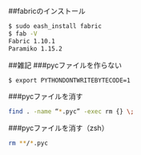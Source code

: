 ##fabricのインストール
```Bash
$ sudo eash_install fabric
$ fab -V
Fabric 1.10.1
Paramiko 1.15.2
```
##雑記
###pycファイルを作らない
```Bash
$ export PYTHONDONTWRITEBYTECODE=1
```
###pycファイルを消す
```Bash
find . -name “*.pyc” -exec rm {} \;
```
###pycファイルを消す（zsh）
```Bash
rm **/*.pyc
```
